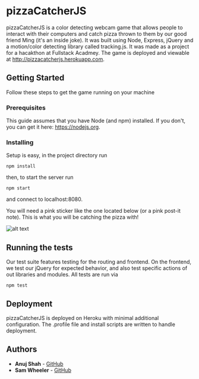 # pizzaCatcherJS

pizzaCatcherJS is a color detecting webcam game that allows people to interact with their computers and catch pizza thrown to them by our good friend Ming (it's an inside joke). It was built using Node, Express, jQuery and a motion/color detecting library called tracking.js. It was made as a project for a hacakthon at Fullstack Acadmey. The game is deployed and viewable at http://pizzacatcherjs.herokuapp.com.

## Getting Started

Follow these steps to get the game running on your machine

### Prerequisites

This guide assumes that you have Node (and npm) installed. If you don't, you can get it here: https://nodejs.org.

### Installing

Setup is easy, in the project directory run

```
npm install
```

then, to start the server run

```
npm start
```

and connect to localhost:8080.

You will need a pink sticker like the one located below (or a pink post-it note). This is what you will be catching the pizza with!

![alt text](https://github.com/sbwheeler/pizzaCatcherJS/blob/master/images/examplePink.jpeg)

## Running the tests

Our test suite features testing for the routing and frontend. On the frontend, we test our jQuery for expected behavior, and also test specific actions of out libraries and modules. All tests are run via

```
npm test
```

## Deployment

pizzaCatcherJS is deployed on Heroku with minimal additional configuration. The .profile file and install scripts are written to handle deployment.

## Authors

* **Anuj Shah** - [GitHub](https://github.com/anujshah108)
* **Sam Wheeler** - [GitHub](https://github.com/sbwheeler)
